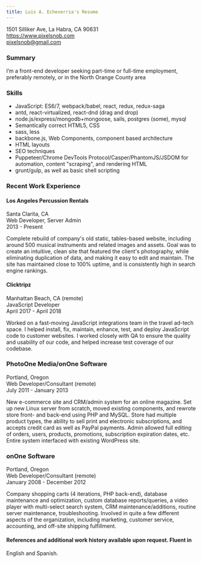 ```yaml
---
title: Luis A. Echeverria's Resume
---
```


1501 Silliker Ave, La Habra, CA 90631  
https://www.pixelsnob.com  
pixelsnob@gmail.com  

### Summary

I’m a front-end developer seeking part-time or full-time employment, preferably remotely, or in the North Orange County area

### Skills

* JavaScript: ES6/7, webpack/babel, react, redux, redux-saga
* antd, react-virtualized, react-dnd (drag and drop)
* node.js/express/mongodb+mongoose, sails, postgres (some), mysql
* Semantically correct HTML5, CSS
* sass, less
* backbone.js, Web Components, component based architecture
* HTML layouts
* SEO techniques
* Puppeteer/Chrome DevTools Protocol/Casper/PhantomJS/JSDOM for automation, content "scraping", and rendering HTML
* grunt/gulp, as well as basic shell scripting

### Recent Work Experience

#### Los Angeles Percussion Rentals
Santa Clarita, CA  
Web Developer, Server Admin  
2013 - Present  

Complete rebuild of company's old static, tables-based website, including
around 500 musical instruments and related images and assets. Goal was to
create an intuitive, clean site that featured the client's photography, while
eliminating duplication of data, and making it easy to edit and maintain.
The site has maintained close to 100% uptime, and is consistently high in
search engine rankings.

#### Clicktripz
Manhattan Beach, CA (remote)  
JavaScript Developer  
April 2017 - April 2018  

Worked on a fast-moving JavaScript integrations team in the travel ad-tech
space. I helped install, fix, maintain, enhance, test, and deploy JavaScript
code to customer websites. I worked closely with QA to ensure the quality
and usability of our code, and helped increase test coverage of our
codebase.

### PhotoOne Media/onOne Software
Portland, Oregon  
Web Developer/Consultant (remote)  
July 2011 - January 2013  

New e-commerce site and CRM/admin system for an online magazine. Set
up new Linux server from scratch, moved existing components, and rewrote
store front- and back-end using PHP and MySQL. Store had multiple product
types, the ability to sell print and electronic subscriptions, and accepts credit
card as well as PayPal payments. Admin allowed full editing of orders, users,
products, promotions, subscription expiration dates, etc. Entire system
interfaced with existing WordPress site.

### onOne Software
Portland, Oregon  
Web Developer/Consultant (remote)  
January 2008 - December 2012  

Company shopping carts (4 iterations, PHP back-end), database
maintenance and optimization, custom database reports/queries, a video
player with multi-select search system, CRM maintenance/additions, routine
server maintenance, troubleshooting. Involved in quite a few different
aspects of the organization, including marketing, customer service,
accounting, and off-site shipping fulfillment.

#### References and additional work history available upon request. Fluent in
English and Spanish.

